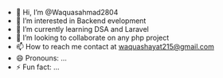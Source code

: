 - 👋 Hi, I’m @Waquasahmad2804
- 👀 I’m interested in Backend evelopment
- 🌱 I’m currently learning DSA and Laravel
- 💞️ I’m looking to collaborate on any php project
- 📫 How to reach me contact at waquashayat215@gmail.com
- 😄 Pronouns: ...
- ⚡ Fun fact: ...

<!---
Waquasahmad2804/Waquasahmad2804 is a ✨ special ✨ repository because its `README.md` (this file) appears on your GitHub profile.
You can click the Preview link to take a look at your changes.
--->
